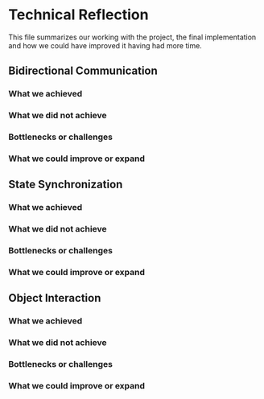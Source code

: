 # Technical Reflection

This file summarizes our working with the project, the final implementation and how we could have
improved it having had more time.

## Bidirectional Communication

### What we achieved

### What we did not achieve

### Bottlenecks or challenges

### What we could improve or expand

## State Synchronization

### What we achieved

### What we did not achieve

### Bottlenecks or challenges

### What we could improve or expand

## Object Interaction

### What we achieved

### What we did not achieve

### Bottlenecks or challenges

### What we could improve or expand
